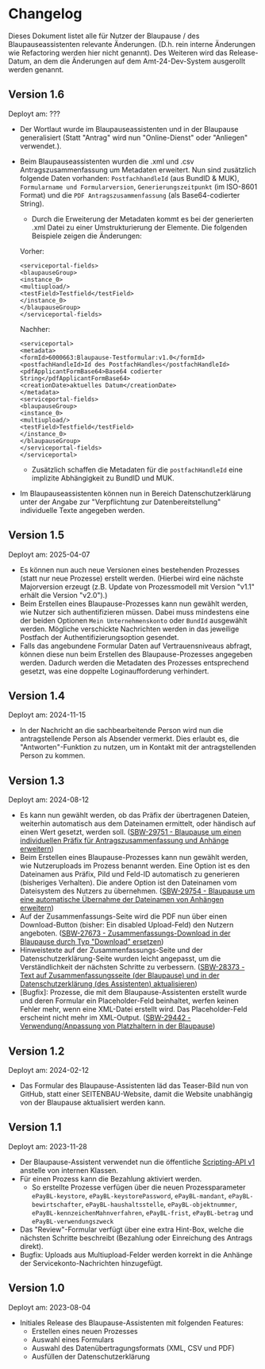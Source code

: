 # Changelog

Dieses Dokument listet alle für Nutzer der Blaupause / des Blaupauseassistenten relevante Änderungen. (D.h. rein interne Änderungen wie Refactoring werden hier nicht genannt).
Des Weiteren wird das Release-Datum, an dem die Änderungen auf dem Amt-24-Dev-System ausgerollt werden genannt.

## Version 1.6

Deployt am: ???

- Der Wortlaut wurde im Blaupauseassistenten und in der Blaupause generalisiert (Statt "Antrag" wird nun "Online-Dienst" oder "Anliegen" verwendet.).
- Beim Blaupauseassistenten wurden die .xml und .csv Antragszusammenfassung um Metadaten erweitert. Nun sind zusätzlich folgende Daten vorhanden: `PostfachhandleId` (aus BundID & MUK), `Formularname und Formularversion`, `Generierungszeitpunkt` (im ISO-8601 Format) und die `PDF Antragszusammenfassung` (als Base64-codierter String). 
  - Durch die Erweiterung der Metadaten kommt es bei der generierten .xml Datei zu einer Umstrukturierung der Elemente. Die folgenden Beispiele zeigen die Änderungen: 

  Vorher:
  ```
  <serviceportal-fields>
  <blaupauseGroup>
  <instance_0>
  <multiupload/>
  <testField>Testfield</testField>
  </instance_0>
  </blaupauseGroup>
  </serviceportal-fields>
  ```
  Nachher:
  ```
  <serviceportal>
  <metadata>
  <formId>6000663:Blaupause-Testformular:v1.0</formId>
  <postfachHandleId>Id des PostfachHandles</postfachHandleId>
  <pdfApplicantFormBase64>Base64 codierter String</pdfApplicantFormBase64>
  <creationDate>aktuelles Datum</creationDate>
  </metadata>
  <serviceportal-fields>
  <blaupauseGroup>
  <instance_0>
  <multiupload/>
  <testField>Testfield</testField>
  </instance_0>
  </blaupauseGroup>
  </serviceportal-fields>
  </serviceportal>
  ```
  - Zusätzlich schaffen die Metadaten für die `postfachHandleId` eine implizite Abhängigkeit zu BundID und MUK. 
- Im Blaupauseassistenten können nun in Bereich Datenschutzerklärung unter der Angabe zur "Verpflichtung zur Datenbereitstellung" individuelle Texte angegeben werden.

## Version 1.5

Deployt am: 2025-04-07

- Es können nun auch neue Versionen eines bestehenden Prozesses (statt nur neue Prozesse) erstellt werden. (Hierbei wird eine nächste Majorversion erzeugt (z.B. Update von Prozessmodell mit Version "v1.1" erhält die Version "v2.0").)
- Beim Erstellen eines Blaupause-Prozesses kann nun gewählt werden, wie Nutzer sich authentifizieren müssen. Dabei muss mindestens eine der beiden Optionen `Mein Unternehmenskonto` oder `BundId` ausgewählt werden. Mögliche verschickte Nachrichten werden in das jeweilige Postfach der Authentifizierungsoption gesendet.
- Falls das angebundene Formular Daten auf Vertrauensniveaus abfragt, können diese nun beim Erstellen des Blaupause-Prozesses angegeben werden. Dadurch werden die Metadaten des Prozesses entsprechend gesetzt, was eine doppelte Loginaufforderung verhindert.

## Version 1.4

Deployt am: 2024-11-15

- In der Nachricht an die sachbearbeitende Person wird nun die antragstellende Person als Absender vermerkt. Dies erlaubt es, die "Antworten"-Funktion zu nutzen, um in Kontakt mit der antragstellenden Person zu kommen.

## Version 1.3

Deployt am: 2024-08-12

- Es kann nun gewählt werden, ob das Präfix der übertragenen Dateien, weiterhin automatisch aus dem Dateinamen ermittelt, oder händisch auf einen Wert gesetzt, werden soll. ([SBW-29751 - Blaupause um einen individuellen Präfix für Antragszusammenfassung und Anhänge erweitern](https://jira.pmp.seitenbau.com/browse/SBW-29751))
- Beim Erstellen eines Blaupause-Prozesses kann nun gewählt werden, wie Nutzeruploads im Prozess benannt werden. Eine Option ist es den Dateinamen aus Präfix, PiId und Feld-ID automatisch zu generieren (bisheriges Verhalten). Die andere Option ist den Dateinamen vom Dateisystem des Nutzers zu übernehmen. ([SBW-29754 - Blaupause um eine automatische Übernahme der Dateinamen von Anhängen erweitern](https://jira.pmp.seitenbau.com/browse/SBW-29754))
- Auf der Zusammenfassungs-Seite wird die PDF nun über einen Download-Button (bisher: Ein disabled Upload-Feld) den Nutzern angeboten. ([SBW-27673 - Zusammenfassungs-Download in der Blaupause durch Typ "Download" ersetzen](https://jira.pmp.seitenbau.com/browse/SBW-27673))
- Hinweistexte auf der Zusammenfassungs-Seite und der Datenschutzerklärung-Seite wurden leicht angepasst, um die Verständlichkeit der nächsten Schritte zu verbessern. ([SBW-28373 - Text auf Zusammenfassungsseite (der Blaupause) und in der Datenschutzerklärung (des Assistenten) aktualisieren](https://jira.pmp.seitenbau.com/browse/SBW-28373))
- [Bugfix]: Prozesse, die mit dem Blaupause-Assistenten erstellt wurde und deren Formular ein Placeholder-Feld beinhaltet, werfen keinen Fehler mehr, wenn eine XML-Datei erstellt wird. Das Placeholder-Feld erscheint nicht mehr im XML-Output. ([SBW-29442 - Verwendung/Anpassung von Platzhaltern in der Blaupause](https://jira.pmp.seitenbau.com/browse/SBW-29442))

## Version 1.2

Deployt am: 2024-02-12

- Das Formular des Blaupause-Assistenten läd das Teaser-Bild nun von GitHub, statt einer SEITENBAU-Website, damit die Website unabhängig von der Blaupause aktualisiert werden kann.

## Version 1.1

Deployt am: 2023-11-28

- Der Blaupause-Assistent verwendet nun die öffentliche [Scripting-API v1](https://doku.pmp.seitenbau.com/display/DFO/Scripting-API+v1) anstelle von internen Klassen.
- Für einen Prozess kann die Bezahlung aktiviert werden.
  - So erstellte Prozesse verfügen über die neuen Prozessparameter `ePayBL-keystore`, `ePayBL-keystorePassword`, `ePayBL-mandant`, `ePayBL-bewirtschafter`, `ePayBL-haushaltsstelle`, `ePayBL-objektnummer`, `ePayBL-kennzeichenMahnverfahren`, `ePayBL-frist`, `ePayBL-betrag` und `ePayBL-verwendungszweck`
- Das "Review"-Formular verfügt über eine extra Hint-Box, welche die nächsten Schritte beschreibt (Bezahlung oder Einreichung des Antrags direkt).
- Bugfix: Uploads aus Multiupload-Felder werden korrekt in die Anhänge der Servicekonto-Nachrichten hinzugefügt. 

## Version 1.0

Deployt am: 2023-08-04

- Initiales Release des Blaupause-Assistenten mit folgenden Features:
  - Erstellen eines neuen Prozesses
  - Auswahl eines Formulars
  - Auswahl des Datenübertragungsformats (XML, CSV und PDF)
  - Ausfüllen der Datenschutzerklärung
